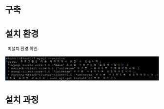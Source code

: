 # 구축

# 설치 환경
  &nbsp; 미설치 환경 확인<br>
  &nbsp; <img width="600" src="./images/mysql_none.png"></img><br>
  
# 설치 과정
